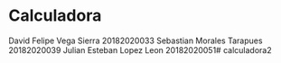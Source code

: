 # Calculadora

David Felipe Vega Sierra 20182020033
Sebastian Morales Tarapues 20182020039
Julian Esteban Lopez Leon 20182020051# calculadora2

